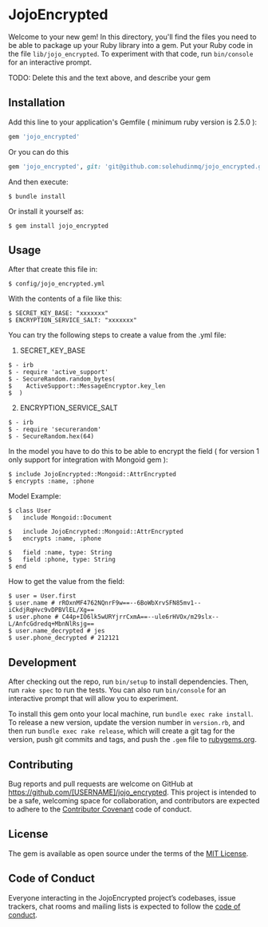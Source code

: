 # JojoEncrypted

Welcome to your new gem! In this directory, you'll find the files you need to be able to package up your Ruby library into a gem. Put your Ruby code in the file `lib/jojo_encrypted`. To experiment with that code, run `bin/console` for an interactive prompt.

TODO: Delete this and the text above, and describe your gem

## Installation

Add this line to your application's Gemfile ( minimum ruby version is 2.5.0 ):

```ruby
gem 'jojo_encrypted'
```

Or you can do this
```ruby
gem 'jojo_encrypted', git: 'git@github.com:solehudinmq/jojo_encrypted.git', branch: 'master'
```

And then execute:

    $ bundle install

Or install it yourself as:

    $ gem install jojo_encrypted

## Usage

After that create this file in:

    $ config/jojo_encrypted.yml

With the contents of a file like this:

    $ SECRET_KEY_BASE: "xxxxxxx"
    $ ENCRYPTION_SERVICE_SALT: "xxxxxxx"

You can try the following steps to create a value from the .yml file:

  1. SECRET_KEY_BASE
    
    $ - irb
    $ - require 'active_support'
    $ - SecureRandom.random_bytes(
    $    ActiveSupport::MessageEncryptor.key_len
    $  ) 
  2. ENCRYPTION_SERVICE_SALT

    $ - irb
    $ - require 'securerandom'
    $ - SecureRandom.hex(64)

In the model you have to do this to be able to encrypt the field ( for version 1 only support for integration with Mongoid gem ):

    $ include JojoEncrypted::Mongoid::AttrEncrypted
    $ encrypts :name, :phone

Model Example:

    $ class User
    $   include Mongoid::Document
  
    $   include JojoEncrypted::Mongoid::AttrEncrypted
    $   encrypts :name, :phone

    $   field :name, type: String
    $   field :phone, type: String
    $ end

How to get the value from the field:

    $ user = User.first
    $ user.name # rROxnMF4762NQnrF9w==--6BoWbXrvSFN85mv1--iCkdjRqHvc9vDPBVlEL/Xg==
    $ user.phone # C44p+IO6lk5wURYjrrCxmA==--ule6rHVOx/m29slx--L/AnfcGdredq+MbnNlRsjg==
    $ user.name_decrypted # jes
    $ user.phone_decrypted # 212121

## Development

After checking out the repo, run `bin/setup` to install dependencies. Then, run `rake spec` to run the tests. You can also run `bin/console` for an interactive prompt that will allow you to experiment.

To install this gem onto your local machine, run `bundle exec rake install`. To release a new version, update the version number in `version.rb`, and then run `bundle exec rake release`, which will create a git tag for the version, push git commits and tags, and push the `.gem` file to [rubygems.org](https://rubygems.org).

## Contributing

Bug reports and pull requests are welcome on GitHub at https://github.com/[USERNAME]/jojo_encrypted. This project is intended to be a safe, welcoming space for collaboration, and contributors are expected to adhere to the [Contributor Covenant](http://contributor-covenant.org) code of conduct.

## License

The gem is available as open source under the terms of the [MIT License](https://opensource.org/licenses/MIT).

## Code of Conduct

Everyone interacting in the JojoEncrypted project’s codebases, issue trackers, chat rooms and mailing lists is expected to follow the [code of conduct](https://github.com/[USERNAME]/jojo_encrypted/blob/master/CODE_OF_CONDUCT.md).
